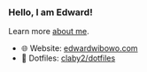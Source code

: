 ### Hello, I am Edward!

Learn more [about me](https://edwardwibowo.com/about).

- 🌐 Website: [edwardwibowo.com](https://edwardwibowo.com)
- 🏡 Dotfiles: [claby2/dotfiles](https://github.com/claby2/dotfiles)
